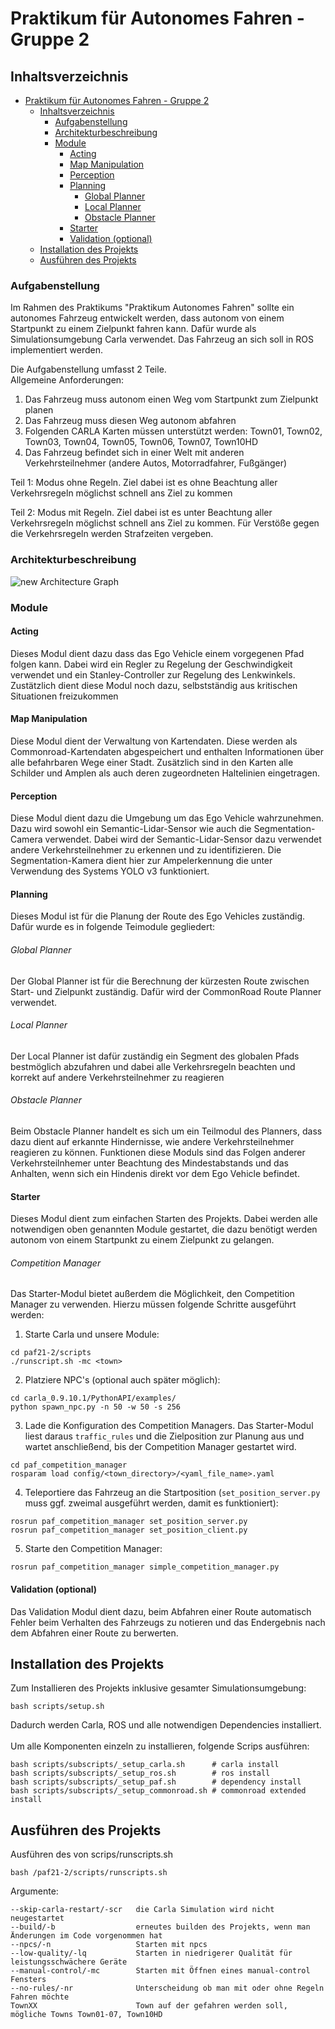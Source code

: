 

# Praktikum für Autonomes Fahren - Gruppe 2

## Inhaltsverzeichnis

- [Praktikum für Autonomes Fahren - Gruppe 2](#praktikum-für-autonomes-fahren---gruppe-2)
  - [Inhaltsverzeichnis](#inhaltsverzeichnis)
    - [Aufgabenstellung](#aufgabenstellung)
    - [Architekturbeschreibung](#architekturbeschreibung)
    - [Module](#module)
      - [Acting](#acting)
      - [Map Manipulation](#map-manipulation)
      - [Perception](#perception)
      - [Planning](#planning)
          - [Global Planner](#global-planner)
          - [Local Planner](#local-planner)
          - [Obstacle Planner](#obstacle-planner)
      - [Starter](#starter)
      - [Validation (optional)](#validation-optional)
  - [Installation des Projekts](#installation-des-projekts)
  - [Ausführen des Projekts](#ausführen-des-projekts)



###  Aufgabenstellung
Im Rahmen des Praktikums "Praktikum Autonomes Fahren" sollte ein autonomes Fahrzeug entwickelt werden, dass autonom von einem Startpunkt zu einem Zielpunkt fahren kann. Dafür wurde als Simulationsumgebung Carla verwendet. Das Fahrzeug an sich soll in ROS implementiert werden. 

Die Aufgabenstellung umfasst 2 Teile.\
Allgemeine Anforderungen:
1. Das Fahrzeug muss autonom einen Weg vom Startpunkt zum Zielpunkt planen 
2. Das Fahrzeug muss diesen Weg autonom abfahren 
3. Folgenden CARLA Karten müssen unterstützt werden: Town01, Town02, Town03, Town04, Town05, Town06, Town07, Town10HD
4. Das Fahrzeug befindet sich in einer Welt mit anderen Verkehrsteilnehmer (andere Autos, Motorradfahrer, Fußgänger) 

Teil 1: Modus ohne Regeln. Ziel dabei ist es ohne Beachtung aller Verkehrsregeln möglichst schnell ans Ziel zu kommen 

Teil 2: Modus mit Regeln. Ziel dabei ist es unter Beachtung aller Verkehrsregeln möglichst schnell ans Ziel zu kommen. Für Verstöße gegen die Verkehrsregeln werden Strafzeiten vergeben.

###  Architekturbeschreibung 



![new Architecture Graph](docs/imgs/PAF_Architektur_final.drawio.svg)


###  Module

####  Acting
Dieses Modul dient dazu dass das Ego Vehicle einem vorgegenen Pfad folgen kann. Dabei wird ein Regler zu Regelung der Geschwindigkeit verwendet und ein Stanley-Controller zur Regelung des Lenkwinkels. Zustätzlich dient diese Modul noch dazu, selbstständig aus kritischen Situationen freizukommen

####  Map Manipulation
Diese Modul dient der Verwaltung von Kartendaten. Diese werden als Commonroad-Kartendaten abgespeichert und enthalten Informationen über alle befahrbaren Wege einer Stadt. Zusätzlich sind in den Karten alle Schilder und Amplen als auch deren zugeordneten Haltelinien eingetragen. 


#### Perception 
Diese Modul dient dazu die Umgebung um das Ego Vehicle wahrzunehmen. Dazu wird sowohl ein Semantic-Lidar-Sensor wie auch die Segmentation-Camera verwendet. 
Dabei wird der Semantic-Lidar-Sensor dazu verwendet andere Verkehrsteilnehmer zu erkennen und zu identifizieren. Die Segmentation-Kamera dient hier zur Ampelerkennung
die unter Verwendung des Systems YOLO v3 funktioniert. 


#### Planning
Dieses Modul ist für die Planung der Route des Ego Vehicles zuständig. Dafür wurde es in folgende Teimodule gegliedert:
###### Global Planner
Der Global Planner ist für die Berechnung der kürzesten Route zwischen Start- und Zielpunkt zuständig. Dafür wird der CommonRoad Route Planner verwendet. 
###### Local Planner
Der Local Planner ist dafür zuständig ein Segment des globalen Pfads bestmöglich abzufahren und dabei alle Verkehrsregeln beachten und korrekt auf andere Verkehrsteilnehmer zu reagieren

###### Obstacle Planner
Beim Obstacle Planner handelt es sich um ein Teilmodul des Planners, dass dazu dient auf erkannte Hindernisse, wie andere Verkehrsteilnehmer reagieren zu können. 
Funktionen diese Moduls sind das Folgen anderer Verkehrsteilnhemer unter Beachtung des Mindestabstands und das Anhalten, wenn sich ein Hindenis direkt vor dem Ego Vehicle befindet. 

#### Starter 
Dieses Modul dient zum einfachen Starten des Projekts. Dabei werden alle notwendigen oben genannten Module gestartet, die dazu benötigt werden autonom von einem Startpunkt zu einem Zielpunkt zu gelangen. 

###### Competition Manager
Das Starter-Modul bietet außerdem die Möglichkeit, den Competition Manager zu verwenden. Hierzu müssen folgende Schritte ausgeführt werden:

 1. Starte Carla und unsere Module:
```
cd paf21-2/scripts
./runscript.sh -mc <town>
```
 2. Platziere NPC's (optional auch später möglich):
```
cd carla_0.9.10.1/PythonAPI/examples/
python spawn_npc.py -n 50 -w 50 -s 256
```
3. Lade die Konfiguration des Competition Managers. Das Starter-Modul liest daraus `traffic_rules` und die Zielposition zur Planung aus und wartet anschließend, bis der Competition Manager gestartet wird.
```
cd paf_competition_manager
rosparam load config/<town_directory>/<yaml_file_name>.yaml
```
4. Teleportiere das Fahrzeug an die Startposition (`set_position_server.py` muss ggf. zweimal ausgeführt werden, damit es funktioniert):
```
rosrun paf_competition_manager set_position_server.py
rosrun paf_competition_manager set_position_client.py
```
5. Starte den Competition Manager:
```
rosrun paf_competition_manager simple_competition_manager.py
```

#### Validation (optional) 
Das Validation Modul dient dazu, beim Abfahren einer Route automatisch Fehler beim Verhalten des Fahrzeugs zu notieren und das Endergebnis nach dem Abfahren einer Route zu berwerten. 

## Installation des Projekts 
Zum Installieren des Projekts inklusive gesamter Simulationsumgebung:

```
bash scripts/setup.sh
```

Dadurch werden Carla, ROS und alle notwendigen Dependencies installiert.\
\
Um alle Komponenten einzeln zu installieren, folgende Scrips ausführen:

```
bash scripts/subscripts/_setup_carla.sh      # carla install
bash scripts/subscripts/_setup_ros.sh        # ros install
bash scripts/subscripts/_setup_paf.sh        # dependency install
bash scripts/subscripts/_setup_commonroad.sh # commonroad extended install
```
## Ausführen des Projekts 
Ausführen des von scrips/runscripts.sh 
``` 
bash /paf21-2/scripts/runscripts.sh
 ```

Argumente:
```
--skip-carla-restart/-scr   die Carla Simulation wird nicht neugestartet 
--build/-b                  erneutes builden des Projekts, wenn man Änderungen im Code vorgenommen hat 
--npcs/-n                   Starten mit npcs 
--low-quality/-lq           Starten in niedrigerer Qualität für leistungsschwächere Geräte 
--manual-control/-mc        Starten mit Öffnen eines manual-control Fensters
--no-rules/-nr              Unterscheidung ob man mit oder ohne Regeln Fahren möchte
TownXX                      Town auf der gefahren werden soll, mögliche Towns Town01-07, Town10HD
```



